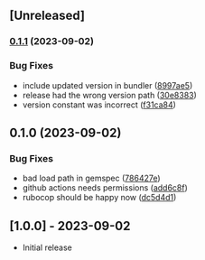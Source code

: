 ## [Unreleased]

### [0.1.1](https://www.github.com/lygaret/sqlite3-extension-gems/compare/v0.1.0...v0.1.1) (2023-09-02)


### Bug Fixes

* include updated version in bundler ([8997ae5](https://www.github.com/lygaret/sqlite3-extension-gems/commit/8997ae51ef759dcb8a4a6bdef4c02be8d3344d64))
* release had the wrong version path ([30e8383](https://www.github.com/lygaret/sqlite3-extension-gems/commit/30e8383b0ac2ed8f5beadf952303b78ea134e6bc))
* version constant was incorrect ([f31ca84](https://www.github.com/lygaret/sqlite3-extension-gems/commit/f31ca84decd911a34ab97f83796306a538b0e87b))

## 0.1.0 (2023-09-02)


### Bug Fixes

* bad load path in gemspec ([786427e](https://www.github.com/lygaret/sqlite3-extension-gems/commit/786427ed9949146c978e30b82f20721c294a69a4))
* github actions needs permissions ([add6c8f](https://www.github.com/lygaret/sqlite3-extension-gems/commit/add6c8ffc401ac3e81198b9435da7740665014da))
* rubocop should be happy now ([dc5d4d1](https://www.github.com/lygaret/sqlite3-extension-gems/commit/dc5d4d16022fc8bd0cdc532a3220f3ed6d350513))

## [1.0.0] - 2023-09-02

- Initial release

